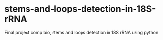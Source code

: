 # stems-and-loops-detection-in-18S-rRNA
Final project comp bio, stems and loops detection in 18S rRNA using python
